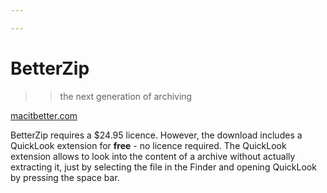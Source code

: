```yaml
---

---
```


# BetterZip
> > the next generation of archiving  

[macitbetter.com](https://macitbetter.com/)

BetterZip requires a $24.95 licence. However, the download includes a QuickLook extension for __free__ - no licence required. The QuickLook extension allows to look into the content of a archive without actually extracting it, just by selecting the file in the Finder and opening QuickLook by pressing the space bar.